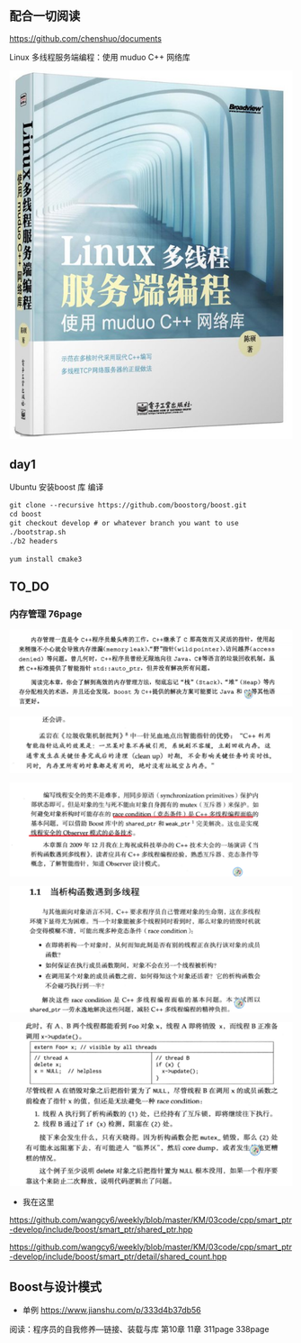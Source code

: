 

## 配合一切阅读

https://github.com/chenshuo/documents

Linux 多线程服务端编程：使用 muduo C++ 网络库

![](../images/cover.jpg)

## day1 

Ubuntu 安装boost 库 编译

```
git clone --recursive https://github.com/boostorg/boost.git
cd boost
git checkout develop # or whatever branch you want to use
./bootstrap.sh
./b2 headers

yum install cmake3
```





 ## TO_DO

### 内存管理 76page



![image.png](../images/XpBAW8L61kOdZwz.png)

![image-20200103152815380](../images/image-20200103152815380.png)



![image-20200103155245043](../images/image-20200103155245043.png)

![image-20200103155348842](../images/image-20200103155348842.png)

![image-20200103160638457](../images/image-20200103160638457.png)

- 我在这里

https://github.com/wangcy6/weekly/blob/master/KM/03code/cpp/smart_ptr-develop/include/boost/smart_ptr/shared_ptr.hpp





https://github.com/wangcy6/weekly/blob/master/KM/03code/cpp/smart_ptr-develop/include/boost/smart_ptr/detail/shared_count.hpp



## Boost与设计模式



- 单例 https://www.jianshu.com/p/333d4b37db56

阅读：程序员的自我修养—链接、装载与库 第10章 11章 311page 338page 
